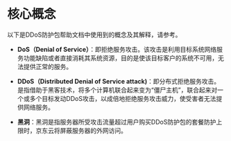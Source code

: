 # 核心概念
以下是DDoS防护包帮助文档中使用到的概念及其解释，请参考。

- **DoS（Denial of Service）**：即拒绝服务攻击。该攻击是利用目标系统网络服务功能缺陷或者直接消耗其系统资源，目的是使该目标客户的系统不可用，无法提供正常的服务。

- **DDoS（Distributed Denial of Service attack)**：即分布式拒绝服务攻击。是指借助于黑客技术，将多个计算机联合起来变为“僵尸主机”，联合起来对一个或多个目标发动DDoS攻击，以成倍地拒绝服务攻击威力，使受害者无法提供网络服务。

- **黑洞**：黑洞是指服务器所受攻击流量超过用户购买DDoS防护包的套餐防护上限时，京东云将屏蔽服务器的外网访问。

